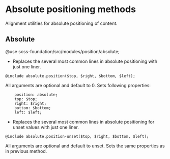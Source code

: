 # Absolute positioning methods

Alignment utilities for absolute positioning of content.

## Absolute

@use scss-foundation/src/modules/position/absolute;

- Replaces the several most common lines in absolute positioning with just one liner.
```
@include absolute.position($top, $right, $bottom, $left);
```
All arguments are optional and default to 0. Sets following properties:
```
	position: absolute;
	top: $top;
	right: $right;
	bottom: $bottom;
	left: $left;
```

- Replaces the several most common lines in absolute positioning for unset values with just one liner.
```
@include absolute.position-unset($top, $right, $bottom, $left);
```
All arguments are optional and default to unset. Sets the same properties as in previous method.
